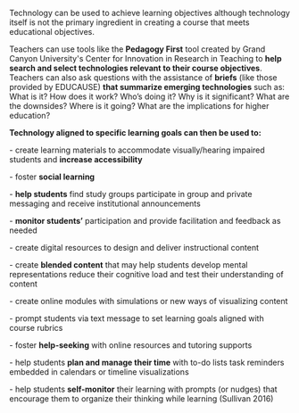 Technology can be used to achieve learning objectives although technology itself is not the primary ingredient in creating a course that meets educational objectives. 

Teachers can use tools like the **Pedagogy First** tool created by Grand Canyon University's Center for Innovation in Research in Teaching to **help search and select technologies relevant to their course objectives**. Teachers can also ask questions with the assistance of **briefs** (like those provided by EDUCAUSE) **that summarize emerging technologies** such as: What is it? How does it work? Who’s doing it? Why is it significant? What are the downsides? Where is it going? What are the implications for higher education?

**Technology aligned to specific learning goals can then be used to:**</p>  <p>- create learning materials to accommodate visually/hearing impaired students and **increase accessibility**</p>  <p>- foster **social learning**</p>  <p>- **help students** find study groups participate in group and private messaging and receive institutional announcements</p>  <p>- **monitor students’** participation and provide facilitation and feedback as needed</p>  <p>- create digital resources to design and deliver instructional content</p>  <p>- create **blended content** that may help students develop mental representations reduce their cognitive load and test their understanding of content</p>  <p>- create online modules with simulations or new ways of visualizing content</p>  <p>- prompt students via text message to set learning goals aligned with course rubrics</p>  <p>- foster **help-seeking** with online resources and tutoring supports</p>  <p>- help students **plan and manage their time** with to-do lists task reminders embedded in calendars or timeline visualizations</p>  <p>- help students **self-monitor** their learning with prompts (or nudges) that encourage them to organize their thinking while learning (Sullivan 2016)